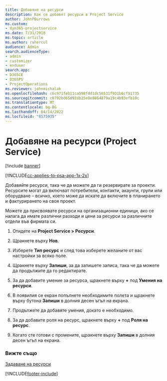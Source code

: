 ```yaml
---
title: Добавяне на ресурси
description: Как се добавят ресурси в Project Service
author: JohnPBurrows
ms.custom:
- dyn365-projectservice
ms.date: 7/31/2018
ms.topic: article
ms.author: ruhercul
audience: Admin
search.audienceType:
- admin
- customizer
- enduser
search.app:
- D365CE
- D365PS
- ProjectOperations
ms.reviewer: johnmichalak
ms.openlocfilehash: c6c971feb11ca598fdd1dc56531f931b6cf91735
ms.sourcegitcommit: c0792bd65d92db25e0e8864879a19c4b93efb10c
ms.translationtype: MT
ms.contentlocale: bg-BG
ms.lasthandoff: 04/14/2022
ms.locfileid: "8575935"
---
```

# <a name="add-resources-project-service"></a>Добавяне на ресурси (Project Service)

[!include [banner](../includes/psa-now-project-operations.md)]

[!INCLUDE[cc-applies-to-psa-app-1x-2x](../includes/cc-applies-to-psa-app-1x-2x.md)]

Добавяйте ресурси, така че да можете да ги резервирате за проекти. Ресурсите могат да включват потребители, контакти, акаунти, групи или оборудване – всичко, което може да искате да включите в планирането и фактурирането на своя проект.  
  
Можете да присвоявате ресурси на организационни единици, ако се налага да имате различни разходи и цени за ресурси за различните отдели във фирмата си.  
  
1.  Отидете на **Project Service > Ресурси**.  
  
2.  Щракнете върху **Нов**.  
  
3.  Изберете **Тип ресурс** и след това изберете желаните от вас настройки за всяко поле.  
  
4.  Щракнете върху **Запиши**, за да запишете записа, така че да можете да продължите да го редактирате.  
  
5.  За да добавите умение за ресурса, щракнете върху **+** под **Умения на ресурси**.  
  
6.  В появилия се екран попълнете необходимите полета и щракнете върху бутона **Запиши** в долния десен ъгъл на екрана.  
  
7.  Продължете да добавяте умения, докато е необходимо.  
  
8.  За да добавите роля на ресурс, щракнете върху **+** под **Роля на ресурс**.  
  
9. Когато сте готови с промените, щракнете върху **Запиши** в долния десен ъгъл на екрана.  
  
### <a name="see-also"></a>Вижте също  
 [Задаване на ресурси](../psa/set-up-resources.md)


[!INCLUDE[footer-include](../includes/footer-banner.md)]
